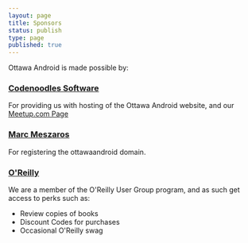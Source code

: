```yaml
---
layout: page
title: Sponsors
status: publish
type: page
published: true
---
```

Ottawa Android is made possible by:
<h3><a href="http://www.codenoodles.ca">Codenoodles Software</a></h3>
For providing us with hosting of the Ottawa Android website, and our <a href="http://www.meetup.com/ottawaandroid/">Meetup.com Page</a>
<h3><a href="http://marcmeszaros.ca/">Marc Meszaros</a></h3>
For registering the ottawaandroid domain.
<h3><a href="http://oreilly.com">O'Reilly</a></h3>
We are a member of the O'Reilly User Group program, and as such get access to perks such as:
<ul>
    <li>Review copies of books</li>
    <li>Discount Codes for purchases</li>
    <li>Occasional O'Reilly swag</li>
</ul>

